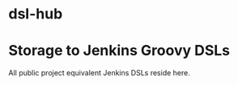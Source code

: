# dsl-hub

# Storage to Jenkins Groovy DSLs

All public project equivalent Jenkins DSLs reside here.
